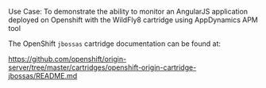 Use Case: To demonstrate the ability to monitor an AngularJS application deployed on Openshift with the WildFly8 cartridge using AppDynamics APM tool


The OpenShift `jbossas` cartridge documentation can be found at:

https://github.com/openshift/origin-server/tree/master/cartridges/openshift-origin-cartridge-jbossas/README.md
